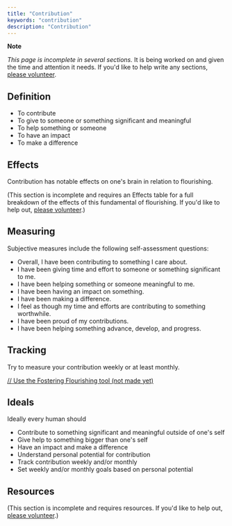 ```yaml
---
title: "Contribution"
keywords: "contribution"
description: "Contribution"
---
```


**Note**

_This page is incomplete in several sections._ It is being worked on and given the time and attention it needs. If you'd like to help write any sections, [please volunteer](https://docs.google.com/forms/d/e/1FAIpQLSefwCNdvxgpY6hQZ-FEnwmCHdZFOCD5WXwIMNeKmSDVSh9A2g/viewform?usp=pp_url&entry.1605531621=Contribution).

## Definition

- To contribute
- To give to someone or something significant and meaningful
- To help something or someone
- To have an impact
- To make a difference

## Effects

Contribution has notable effects on one's brain in relation to flourishing.

(This section is incomplete and requires an Effects table for a full breakdown of the effects of this fundamental of flourishing. If you'd like to help out, [please volunteer](https://docs.google.com/forms/d/e/1FAIpQLSefwCNdvxgpY6hQZ-FEnwmCHdZFOCD5WXwIMNeKmSDVSh9A2g/viewform?usp=pp_url&entry.1605531621=Contribution&entry.136454288=Effects).)

## Measuring

Subjective measures include the following self-assessment questions:

- Overall, I have been contributing to something I care about.
- I have been giving time and effort to someone or something significant to me.
- I have been helping something or someone meaningful to me.
- I have been having an impact on something.
- I have been making a difference.
- I feel as though my time and efforts are contributing to something worthwhile.
- I have been proud of my contributions.
- I have been helping something advance, develop, and progress.

## Tracking

Try to measure your contribution weekly or at least monthly.

[// Use the Fostering Flourishing tool (not made yet)](#/)

## Ideals

Ideally every human should

- Contribute to something significant and meaningful outside of one's self
- Give help to something bigger than one's self
- Have an impact and make a difference
- Understand personal potential for contribution
- Track contribution weekly and/or monthly
- Set weekly and/or monthly goals based on personal potential

## Resources

(This section is incomplete and requires resources. If you'd like to help out, [please volunteer](https://docs.google.com/forms/d/e/1FAIpQLSefwCNdvxgpY6hQZ-FEnwmCHdZFOCD5WXwIMNeKmSDVSh9A2g/viewform?usp=pp_url&entry.1605531621=Contribution&entry.136454288=Resources).)
